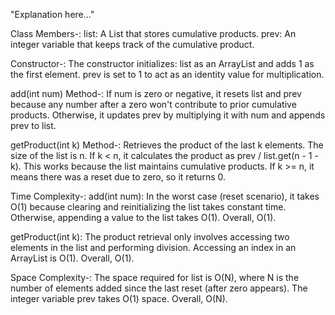 "Explanation here..." 

Class Members-:
list: A List<Integer> that stores cumulative products.
prev: An integer variable that keeps track of the cumulative product.

Constructor-:
The constructor initializes:
list as an ArrayList and adds 1 as the first element.
prev is set to 1 to act as an identity value for multiplication.

add(int num) Method-:
If num is zero or negative, it resets list and prev because any number after a zero won't contribute to prior cumulative products.
Otherwise, it updates prev by multiplying it with num and appends prev to list.

getProduct(int k) Method-:
Retrieves the product of the last k elements.
The size of the list is n.
If k < n, it calculates the product as prev / list.get(n - 1 - k). This works because the list maintains cumulative products.
If k >= n, it means there was a reset due to zero, so it returns 0.

Time Complexity-:
add(int num):
In the worst case (reset scenario), it takes O(1) because clearing and reinitializing the list takes constant time.
Otherwise, appending a value to the list takes O(1).
Overall, O(1).

getProduct(int k):
The product retrieval only involves accessing two elements in the list and performing division.
Accessing an index in an ArrayList is O(1).
Overall, O(1).

Space Complexity-:
The space required for list is O(N), where N is the number of elements added since the last reset (after zero appears).
The integer variable prev takes O(1) space.
Overall, O(N).
